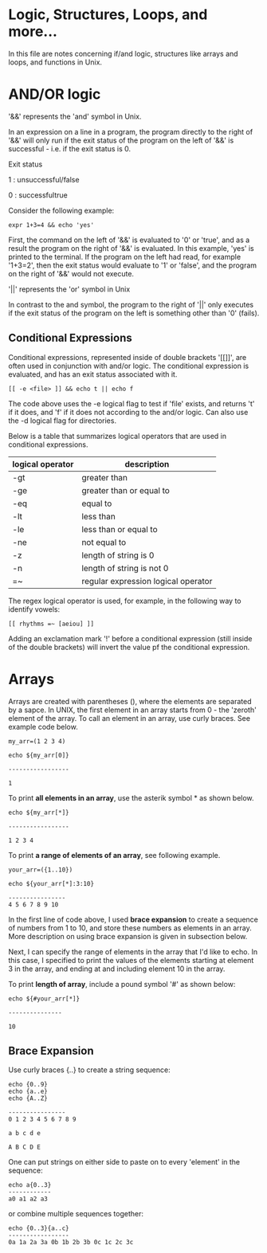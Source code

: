 # Logic, Structures, Loops, and more...

In this file are notes concerning if/and logic, structures like arrays and loops, and functions in Unix.

# AND/OR logic

'&&' represents the 'and' symbol in Unix.

In an expression on a line in a program, the program directly to the right of '&&' will only run if the exit status of the program on the left of '&&' is successful - i.e. if the exit status is 0.

Exit status

1 : unsuccessful/false

0 : successfultrue

Consider the following example:

```
expr 1+3=4 && echo 'yes'
```

First, the command on the left of '&&' is evaluated to '0' or 'true', and as a result the program on the right of '&&' is evaluated. In this example, 'yes' is printed to the terminal. If the program on the left had read, for example '1+3=2', then the exit status would evaluate to '1' or 'false', and the program on the right of '&&' would not execute.

'||' represents the 'or' symbol in Unix

In contrast to the and symbol, the program to the right of '||' only executes if the exit status of the program on the left is something other than '0' (fails).

## Conditional Expressions

Conditional expressions, represented inside of double brackets '[[]]', are often used in conjunction with and/or logic. The conditional expression is evaluated, and has an exit status associated with it.

```
[[ -e <file> ]] && echo t || echo f
```

The code above uses the -e logical flag to test if 'file' exists, and returns 't' if it does, and 'f' if it does not according to the and/or logic. Can also use the -d logical flag for directories.

Below is a table that summarizes logical operators that are used in conditional expressions.

| logical operator | description                         |
| ---------------- | ----------------------------------- |
| -gt              | greater than                        |
| -ge              | greater than or equal to            |
| -eq              | equal to                            |
| -lt              | less than                           |
| -le              | less than or equal to               |
| -ne              | not equal to                        |
| -z               | length of string is 0               |
| -n               | length of string is not 0           |
| =~               | regular expression logical operator |

The regex logical operator is used, for example, in the following way to identify vowels:

```
[[ rhythms =~ [aeiou] ]]
```

Adding an exclamation mark '!' before a conditional expression (still inside of the double brackets) will invert the value pf the conditional expression.

# Arrays

Arrays are created with parentheses (), where the elements are separated by a sapce. In UNIX, the first element in an array starts from 0 - the 'zeroth' element of the array. To call an element in an array, use curly braces. See example code below.

```
my_arr=(1 2 3 4)

echo ${my_arr[0]}

-----------------

1
```

To print **all elements in an array**, use the asterik symbol \* as shown below.

```
echo ${my_arr[*]}

-----------------

1 2 3 4

```

To print **a range of elements of an array**, see following example.

```
your_arr=({1..10})

echo ${your_arr[*]:3:10}

----------------
4 5 6 7 8 9 10
```

In the first line of code above, I used **brace expansion** to create a sequence of numbers from 1 to 10, and store these numbers as elements in an array. More description on using brace expansion is given in subsection below.

Next, I can specify the range of elements in the array that I'd like to echo. In this case, I specified to print the values of the elements starting at element 3 in the array, and ending at and including element 10 in the array.

To print **length of array**, include a pound symbol '#' as shown below:

```
echo ${#your_arr[*]}

---------------

10
```

## Brace Expansion

Use curly braces {..} to create a string sequence:

```
echo {0..9}
echo {a..e}
echo {A..Z}

----------------
0 1 2 3 4 5 6 7 8 9

a b c d e

A B C D E
```

One can put strings on either side to paste on to every 'element' in the sequence:

```
echo a{0..3}
------------
a0 a1 a2 a3
```

or combine multiple sequences together:

```
echo {0..3}{a..c}
-----------------
0a 1a 2a 3a 0b 1b 2b 3b 0c 1c 2c 3c

```
